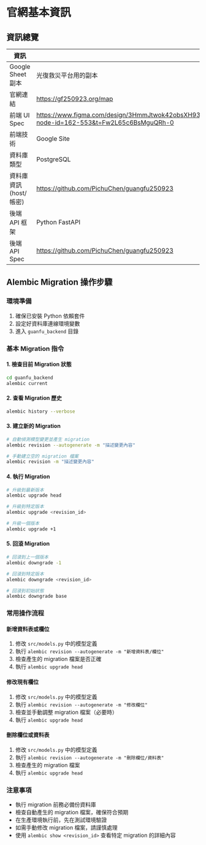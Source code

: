 # 官網基本資訊

## 資訊總覽

| 資訊 | 內容 |
|------|------|
| Google Sheet 副本 | 光復救災平台用的副本 |
| 官網連結 | https://gf250923.org/map |
| 前端 UI Spec | https://www.figma.com/design/3HmmJtwok42obsXH93s21b/%E8%8A%B1%E8%93%AE%E5%85%89%E5%BE%A9%E5%BE%A9%E5%8E%9F%E4%B9%8B%E8%B7%AF%EF%BC%81?node-id=162-553&t=Fw2L65c6BsMguQRh-0 |
| 前端技術 | Google Site |
| 資料庫類型 | PostgreSQL |
| 資料庫資訊 (host/帳密) | https://github.com/PichuChen/guangfu250923 |
| 後端 API 框架 | Python FastAPI |
| 後端 API Spec | https://github.com/PichuChen/guangfu250923 |

## Alembic Migration 操作步驟

### 環境準備

1. 確保已安裝 Python 依賴套件
2. 設定好資料庫連線環境變數
3. 進入 `guanfu_backend` 目錄

### 基本 Migration 指令

#### 1. 檢查目前 Migration 狀態
```bash
cd guanfu_backend
alembic current
```

#### 2. 查看 Migration 歷史
```bash
alembic history --verbose
```

#### 3. 建立新的 Migration
```bash
# 自動偵測模型變更並產生 migration
alembic revision --autogenerate -m "描述變更內容"

# 手動建立空的 migration 檔案
alembic revision -m "描述變更內容"
```

#### 4. 執行 Migration
```bash
# 升級到最新版本
alembic upgrade head

# 升級到特定版本
alembic upgrade <revision_id>

# 升級一個版本
alembic upgrade +1
```

#### 5. 回滾 Migration
```bash
# 回滾到上一個版本
alembic downgrade -1

# 回滾到特定版本
alembic downgrade <revision_id>

# 回滾到初始狀態
alembic downgrade base
```

### 常用操作流程

#### 新增資料表或欄位
1. 修改 `src/models.py` 中的模型定義
2. 執行 `alembic revision --autogenerate -m "新增資料表/欄位"`
3. 檢查產生的 migration 檔案是否正確
4. 執行 `alembic upgrade head`

#### 修改現有欄位
1. 修改 `src/models.py` 中的模型定義
2. 執行 `alembic revision --autogenerate -m "修改欄位"`
3. 檢查並手動調整 migration 檔案（必要時）
4. 執行 `alembic upgrade head`

#### 刪除欄位或資料表
1. 修改 `src/models.py` 中的模型定義
2. 執行 `alembic revision --autogenerate -m "刪除欄位/資料表"`
3. 檢查產生的 migration 檔案
4. 執行 `alembic upgrade head`

### 注意事項

- 執行 migration 前務必備份資料庫
- 檢查自動產生的 migration 檔案，確保符合預期
- 在生產環境執行前，先在測試環境驗證
- 如需手動修改 migration 檔案，請謹慎處理
- 使用 `alembic show <revision_id>` 查看特定 migration 的詳細內容
